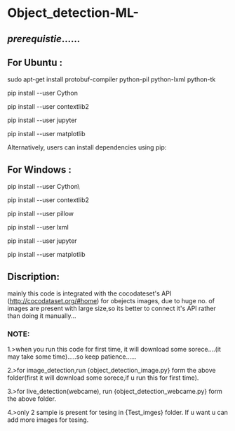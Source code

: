 # Object_detection-ML-

## _prerequistie_......

## For Ubuntu :
sudo apt-get install protobuf-compiler python-pil python-lxml python-tk

pip install --user Cython

pip install --user contextlib2

pip install --user jupyter

pip install --user matplotlib

Alternatively, users can install dependencies using pip:

## For Windows :
pip install --user Cython\

pip install --user contextlib2

pip install --user pillow

pip install --user lxml

pip install --user jupyter

pip install --user matplotlib

## Discription:
mainly this code is integrated with the cocodateset's API (http://cocodataset.org/#home) for obejects images, due to huge no. of images are present with large size,so its better to connect it's API rather than doing it manually...
### NOTE:
1.>when you run this code for first time, it will download some sorece....(it may take some time).....so keep patience......

2.>for image_detection,run {object_detection_image.py} form the above folder(first it will download some sorece,if u run this for first time).

3.>for live_detection(webcame), run {object_detection_webcame.py} form the above folder.

4.>only 2 sample is present for tesing in {Test_imges} folder. If u want u can add more images for tesing.
